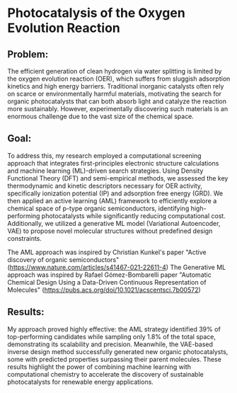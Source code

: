 # Photocatalysis of the Oxygen Evolution Reaction

## Problem:
The efficient generation of clean hydrogen via water splitting is limited by the oxygen evolution reaction (OER), which suffers from sluggish adsorption kinetics and high energy barriers. Traditional inorganic catalysts often rely on scarce or environmentally harmful materials, motivating the search for organic photocatalysts that can both absorb light and catalyze the reaction more sustainably. However, experimentally discovering such materials is an enormous challenge due to the vast size of the chemical space.

## Goal:
To address this, my research employed a computational screening approach that integrates first-principles electronic structure calculations and machine learning (ML)-driven search strategies. Using Density Functional Theory (DFT) and semi-empirical methods, we assessed the key thermodynamic and kinetic descriptors necessary for OER activity, specifically ionization potential (IP) and adsorption free energy (GRD). We then applied an active learning (AML) framework to efficiently explore a chemical space of p-type organic semiconductors, identifying high-performing photocatalysts while significantly reducing computational cost. Additionally, we utilized a generative ML model (Variational Autoencoder, VAE) to propose novel molecular structures without predefined design constraints.

The AML approach was inspired by Christian Kunkel's paper "Active discovery of organic semiconductors" (https://www.nature.com/articles/s41467-021-22611-4)
The Generative ML approach was inspired by Rafael Gómez-Bombarelli paper "Automatic Chemical Design Using a Data-Driven Continuous Representation of Molecules" (https://pubs.acs.org/doi/10.1021/acscentsci.7b00572)

## Results:
My approach proved highly effective: the AML strategy identified 39% of top-performing candidates while sampling only 1.8% of the total space, demonstrating its scalability and precision. Meanwhile, the VAE-based inverse design method successfully generated new organic photocatalysts, some with predicted properties surpassing their parent molecules. These results highlight the power of combining machine learning with computational chemistry to accelerate the discovery of sustainable photocatalysts for renewable energy applications.
